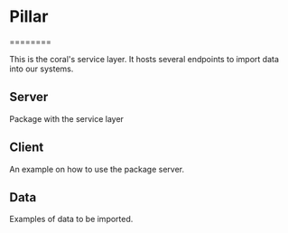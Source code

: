 # Pillar
========

This is the coral's service layer. It hosts several endpoints to import data into our systems.


## Server

Package with the service layer

## Client

An example on how to use the package server.

## Data

Examples of data to be imported.

